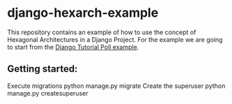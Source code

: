 # django-hexarch-example

This repository contains an example of how to use the concept of Hexagonal Architectures in a Django Project.
For the example we are going to start from the [Django Tutorial Poll example](https://docs.djangoproject.com/en/1.10/intro/tutorial01/).

 ## Getting started:

Execute migrations
python manage.py migrate
Create the superuser
python manage.py createsuperuser

